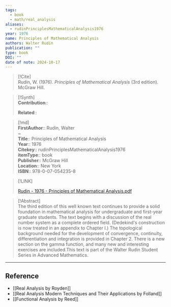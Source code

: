 ```yaml
---
tags:
  - book
  - math/real_analysis
aliases:
  - rudinPrinciplesMathematicalAnalysis1976
year: 1976
name: Principles of Mathematical Analysis
authors: Walter Rudin
publication: ""
type: book
DOI: ""
date of note: 2024-10-17
---
```


> [!Cite]  
> Rudin, W. (1976). _Principles of Mathematical Analysis_ (3rd edition). McGraw Hill.

>[!Synth]  
>**Contribution**::  
>  
>**Related**::   
>  
  
>[!md]  
> **FirstAuthor**:: Rudin, Walter  
~  
> **Title**:: Principles of Mathematical Analysis  
> **Year**:: 1976  
> **Citekey**:: rudinPrinciplesMathematicalAnalysis1976  
> **itemType**:: book  
> **Publisher**:: McGraw Hill  
> **Location**:: New York  
> **ISBN**:: 978-0-07-054235-8  

> [!LINK]  
> 
> [Rudin - 1976 - Principles of Mathematical Analysis.pdf](file:///home/lukexie/Documents/Papers/storage/63GPBRYN/Rudin%20-%201976%20-%20Principles%20of%20Mathematical%20Analysis.pdf) 
>  

> [!Abstract]  
> The third edition of this well known text continues to provide a solid foundation in mathematical analysis for undergraduate and first-year graduate students. The text begins with a discussion of the real number system as a complete ordered field. (Dedekind's construction is now treated in an appendix to Chapter I.) The topological background needed for the development of convergence, continuity, differentiation and integration is provided in Chapter 2. There is a new section on the gamma function, and many new and interesting exercises are included.This text is part of the Walter Rudin Student Series in Advanced Mathematics.  

-----
## Reference


- [[Real Analysis by Royden]]
- [[Real Analysis Modern Techniques and Their Applications by Folland]]
- [[Functional Analysis by Reed]]